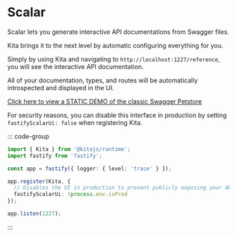 # Scalar

Scalar lets you generate interactive API documentations from Swagger files.

Kita brings it to the next level by automatic configuring everything for you.

Simply by using Kita and navigating to `http://localhost:1227/reference`, you
will see the interactive API documentation.

All of your documentation, types, and routes will be automatically introspected
and displayed in the UI.

<a href="/swagger/scalar-petstore" target="_blank" title="You won't be able to simulate requests">
  Click here to view a STATIC DEMO of the classic Swagger Petstore
</a>

For security reasons, you can disable this interface in production by setting
`fastifyScalarUi: false` when registering Kita.

::: code-group

```ts {7,8} [src/index.ts]
import { Kita } from '@kitajs/runtime';
import fastify from 'fastify';

const app = fastify({ logger: { level: 'trace' } });

app.register(Kita, {
  // Disables the UI in production to prevent publicly exposing your API
  fastifyScalarUi: !process.env.isProd
});

app.listen(1227);
```

:::
